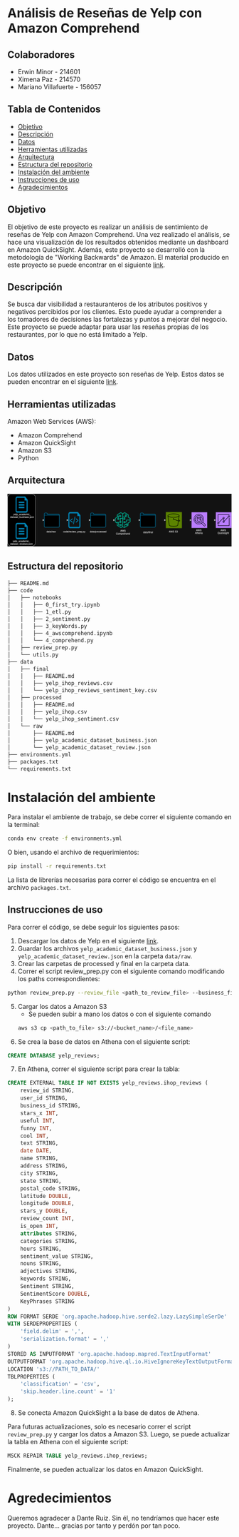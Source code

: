 # Análisis de Reseñas de Yelp con Amazon Comprehend

## Colaboradores
- Erwin Minor - 214601
- Ximena Paz - 214570
- Mariano Villafuerte - 156057

## Tabla de Contenidos
- [Objetivo](#objetivo)
- [Descripción](#descripción)
- [Datos](#datos)
- [Herramientas utilizadas](#herramientas-utilizadas)
- [Arquitectura](#arquitectura)
- [Estructura del repositorio](#estructura-del-repositorio)
- [Instalación del ambiente](#instalación-del-ambiente)
- [Instrucciones de uso](#instrucciones-de-uso)
- [Agradecimientos](#agredecimientos)

## Objetivo
El objetivo de este proyecto es realizar un análisis de sentimiento de reseñas de Yelp con Amazon Comprehend. Una vez realizado el análisis, se hace una visualización de los resultados obtenidos mediante un dashboard en Amazon QuickSight.
Además, este proyecto se desarrolló con la metodología de "Working Backwards" de Amazon. El material producido en este proyecto se puede encontrar en el siguiente [link](https://drive.google.com/drive/folders/1s-R6YngJy_ZsVvINcbwwzZjydzwpaLr3?usp=sharing). 

## Descripción
Se busca dar visibilidad a restauranteros de los atributos positivos y negativos percibidos por los clientes. Esto puede ayudar a comprender a los tomadores de decisiones las fortalezas y puntos a mejorar del negocio. Este proyecto se puede adaptar para usar las reseñas propias de los restaurantes, por lo que no está limitado a Yelp.

## Datos 
Los datos utilizados en este proyecto son reseñas de Yelp. Estos datos se pueden encontrar en el siguiente [link](https://www.yelp.com/dataset).

## Herramientas utilizadas
Amazon Web Services (AWS):
- Amazon Comprehend
- Amazon QuickSight
- Amazon S3
- Python

## Arquitectura
![Arquitectura](images/Arquitectura.png)

## Estructura del repositorio
```
├── README.md
├── code
│   ├── notebooks
│   │   ├── 0_first_try.ipynb
│   │   ├── 1_etl.py
│   │   ├── 2_sentiment.py
│   │   ├── 3_keyWords.py
│   │   ├── 4_awscomprehend.ipynb
│   │   └── 4_comprehend.py
│   ├── review_prep.py
│   └── utils.py
├── data
│   ├── final
│   │   ├── README.md
│   │   ├── yelp_ihop_reviews.csv
│   │   └── yelp_ihop_reviews_sentiment_key.csv
│   ├── processed
│   │   ├── README.md
│   │   ├── yelp_ihop.csv
│   │   └── yelp_ihop_sentiment.csv
│   └── raw
│       ├── README.md
│       ├── yelp_academic_dataset_business.json
│       └── yelp_academic_dataset_review.json
├── environments.yml
├── packages.txt
└── requirements.txt
```
# Instalación del ambiente 
Para instalar el ambiente de trabajo, se debe correr el siguiente comando en la terminal:
```bash
conda env create -f environments.yml
```
O bien, usando el archivo de requerimientos:
```bash
pip install -r requirements.txt
```
La lista de librerías necesarias para correr el código se encuentra en el archivo `packages.txt`.

## Instrucciones de uso
Para correr el código, se debe seguir los siguientes pasos:
1. Descargar los datos de Yelp en el siguiente [link](https://www.yelp.com/dataset).
2. Guardar los archivos `yelp_academic_dataset_business.json` y `yelp_academic_dataset_review.json` en la carpeta `data/raw`.
3. Crear las carpetas de processed y final en la carpeta data.
4. Correr el script review_prep.py con el siguiente comando modificando los paths correspondientes:
```bash
python review_prep.py --review_file <path_to_review_file> --business_file <path_to_business_file> --output_file <output_file_path>
```
5. Cargar los datos a Amazon S3
    - Se pueden subir a mano los datos o con el siguiente comando
    ```bash
    aws s3 cp <path_to_file> s3://<bucket_name>/<file_name>
    ```
6. Se crea la base de datos en Athena con el siguiente script:
```sql
CREATE DATABASE yelp_reviews;
```
7. En Athena, correr el siguiente script para crear la tabla:
```sql
CREATE EXTERNAL TABLE IF NOT EXISTS yelp_reviews.ihop_reviews (
    review_id STRING,
    user_id STRING,
    business_id STRING,
    stars_x INT,
    useful INT,
    funny INT,
    cool INT,
    text STRING,
    date DATE,
    name STRING,
    address STRING,
    city STRING,
    state STRING,
    postal_code STRING,
    latitude DOUBLE,
    longitude DOUBLE,
    stars_y DOUBLE,
    review_count INT,
    is_open INT,
    attributes STRING,
    categories STRING,
    hours STRING,
    sentiment_value STRING,
    nouns STRING,
    adjectives STRING,
    keywords STRING,
    Sentiment STRING,
    SentimentScore DOUBLE,
    KeyPhrases STRING
)
ROW FORMAT SERDE 'org.apache.hadoop.hive.serde2.lazy.LazySimpleSerDe'
WITH SERDEPROPERTIES (
    'field.delim' = ',',
    'serialization.format' = ','
)
STORED AS INPUTFORMAT 'org.apache.hadoop.mapred.TextInputFormat' 
OUTPUTFORMAT 'org.apache.hadoop.hive.ql.io.HiveIgnoreKeyTextOutputFormat'
LOCATION 's3://PATH_TO_DATA/'
TBLPROPERTIES (
    'classification' = 'csv',
    'skip.header.line.count' = '1'
);
```
8. Se conecta Amazon QuickSight a la base de datos de Athena.

Para futuras actualizaciones, solo es necesario correr el script `review_prep.py` y cargar los datos a Amazon S3. Luego, se puede actualizar la tabla en Athena con el siguiente script:
```sql
MSCK REPAIR TABLE yelp_reviews.ihop_reviews;
```
Finalmente, se pueden actualizar los datos en Amazon QuickSight.


# Agredecimientos
Queremos agradecer a Dante Ruiz. Sin él, no tendríamos que hacer este proyecto. Dante... gracias por tanto y perdón por tan poco.



